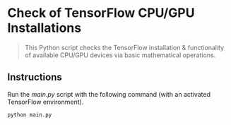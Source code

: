 # Check of TensorFlow CPU/GPU Installations
> This Python script checks the TensorFlow installation & functionality of available CPU/GPU devices via basic mathematical operations.

## Instructions
Run the *main.py* script with the following command (with an activated TensorFlow environment).
```
python main.py
```
